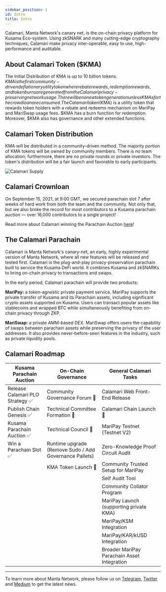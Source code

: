```yaml
---
sidebar_position: 1
id: Intro
title: Intro
---
```


Calamari, Manta Network's canary net, is the on-chain privacy platform for Kusama Eco-system.
Using zkSNARK and many cutting-edge cryptography techniques, Calamari make privacy inter-operable, easy to use, high-performance
and auditable.

## About Calamari Token ($KMA)

The Initial Distribution of KMA is up to 10 billion tokens. $KMA is the first community-driven deflationary utility token where rebate rewards, redemption rewards, and token burns are generated from the Calamari privacy-preserving network usage. There will be no new token generation unless KMAs for the crowdloan are consumed.
The Calamari token ($KMA) is a utility token that rewards token holders with a rebate and redeems mechanism on MariPay and MariSwap usage fees. $KMA has a burn function for redemption. Moreover, $KMA also has governance and other extended functions.

## Calamari Token Distribution

KMA will be distributed in a community-driven method. The majority portion of KMA tokens will be owned by community members.
There is no team allocation; furthermore, there are no private rounds or private investors. The token's distribution will be a fair launch and favorable to early participants.

![Calamari Supply](/img/calamari-supply.png)

## Calamari Crownloan

On September 15, 2021, at 9:00 GMT, we secured parachain slot 7 after weeks of hard work from both the team and the community. Not only that, but we also broke the record for most contributors to a Kusama parachain auction — over 16,000 contributors to a single project!

Read more about Calamari winning the Parachain Auction [here](Calamari-Parachain-Auction)!

## The Calamari Parachain

Calamari is Manta Network's canary-net, an early, highly experimental version of Manta Network, where all new features will be released and tested first. Calamari is the plug-and-play privacy-preservation parachain built to service the Kusama DeFi world. It combines Kusama and zkSNARKs to bring on-chain privacy to transactions and swaps.

In the early period, Calamari parachain will provide two products:

**MariPay:** a token-agnostic private payment service. MariPay supports the private transfer of Kusama and its Parachain assets, including significant crypto assets supported on Kusama. Users can transact popular assets like stablecoins and wrapped BTC while simultaneously benefiting from on-chain privacy through ZKP.

**MariSwap:** a private AMM-based DEX. MariSwap offers users the capability of swaps between parachain assets while preserving the privacy of the user addresses. It also provides never-before-seen features in the industry, such as private liquidity pools.

## Calamari Roadmap

| Kusama Parachain Auction         | On-Chain Governance                                    | General Calamari Tasks                      |
| -------------------------------- | ------------------------------------------------------ | ------------------------------------------- |
| Release Calamari PLO Strategy ✅ | Community Governance Forum 🚧                          | Calamari Web Front-End Release              |
| Publish Chain Genesis ✅         | Technical Committee Formation 🚧                       | Calamari Chain Launch 🚧                    |
| Kusama Parachain Auction ✅      | Technical Council 🚧                                   | MariPay Testnet (Testnet V2)                |
| Win a Parachain Slot ✅          | Runtime upgrade (Remove Sudo / Add Governance Pallets) | Zero-Knowledge Proof Circuit Audit          |
|                                  | KMA Token Launch 🚧                                    | Community Trusted Setup for MariPay         |
|                                  |                                                        | Self Audit Tool                             |
|                                  |                                                        | Community Collator Program                  |
|                                  |                                                        | MariPay Launch (supporting private KMA)     |
|                                  |                                                        | MariPay/KSM Integration                     |
|                                  |                                                        | MariPay/KAR/kUSD Integration                |
|                                  |                                                        | Broader MariPay Parachain Asset Integration |

---

To learn more about Manta Network, please follow us on [Telegram](https://t.me/mantanetwork), [Twitter](https://twitter.com/mantanetwork) and [Medium](https://mantanetwork.medium.com) to get the latest news.
